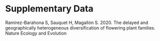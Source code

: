 # Supplementary Data
Ramírez-Barahona S, Sauquet H, Magallón S. 2020. The delayed and geographically heterogeneous diversification of flowering plant families. Nature Ecology and Evolution

